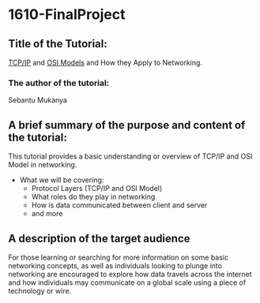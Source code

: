 # 1610-FinalProject

## Title of the Tutorial: 
[TCP/IP](TCP_IP_Model) and [OSI Models](OSI_Model.md) and How they Apply to Networking.

### The author of the tutorial: 
Sebantu Mukanya

## A brief summary of the purpose and content of the tutorial: 
This tutorial provides a basic understanding or overview of TCP/IP and OSI Model in networking.
  * What we will be covering:
    * Protocol Layers (TCP/IP and OSI Model)
    * What roles do they play in networking
    * How is data communicated between client and server
    * and more
   
## A description of the target audience
For those learning or searching for more information on some basic networking concepts, as well as individuals looking to plunge into networking are encouraged to explore how data travels across the internet 
and how individuals may communicate on a global scale using a piece of technology or wire.

